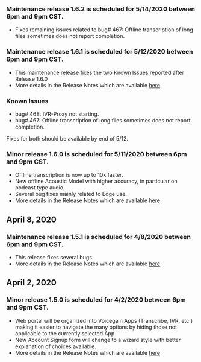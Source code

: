 ### Maintenance release 1.6.2 is scheduled for 5/14/2020 between 6pm and 9pm CST.
  * Fixes remaining issues related to bug# 467: Offline transcription of long files sometimes does not report completion. 
  
### Maintenance release 1.6.1 is scheduled for 5/12/2020 between 6pm and 9pm CST.
  * This maintenance release fixes the two Known Issues reported after Release 1.6.0 
  * More details in the Release Notes which are available [here](https://raw.githubusercontent.com/voicegain/platform/master/RELEASE.md)

### Known Issues
  * bug# 468: IVR-Proxy not starting. 
  * bug# 467: Offline transcription of long files sometimes does not report completion. 
  
  Fixes for both should be available by end of 5/12.

### Minor release 1.6.0 is scheduled for 5/11/2020 between 6pm and 9pm CST.
  * Offline transcription is now up to 10x faster. 
  * New offline Acoustic Model with higher accuracy, in particular on podcast type audio. 
  * Several bug fixes mainly related to Edge use.
  * More details in the Release Notes which are available [here](https://raw.githubusercontent.com/voicegain/platform/master/RELEASE.md)

## April 8, 2020
### Maintenance release 1.5.1 is scheduled for 4/8/2020 between 6pm and 9pm CST.
 * This release fixes several bugs 
 * More details in the Release Notes which are available [here](https://raw.githubusercontent.com/voicegain/platform/master/RELEASE.md)

## April 2, 2020
### Minor release 1.5.0 is scheduled for 4/2/2020 between 6pm and 9pm CST.
  * Web portal will be organized into Voicegain Apps (Transcribe, IVR, etc.) making it easier to navigate the many options by hiding those not applicable to the currently selected App. 
  * New Account Signup form will change to a wizard style with better explanation of choices available. 
  * More details in the Release Notes which are available [here](https://raw.githubusercontent.com/voicegain/platform/master/RELEASE.md)

